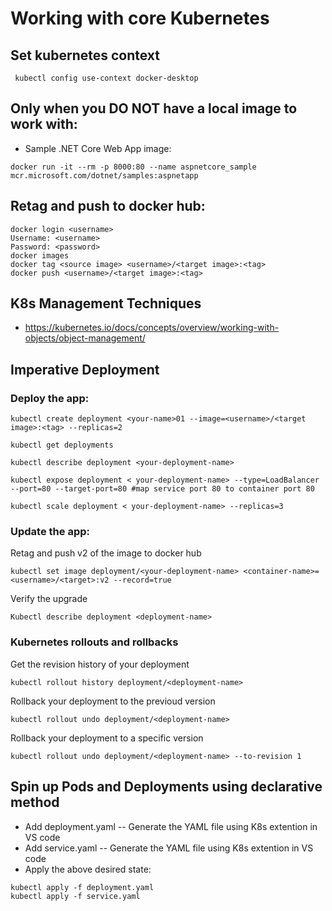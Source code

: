 
# Working with core Kubernetes

## Set kubernetes context
```
 kubectl config use-context docker-desktop
```

## Only when you DO NOT have a local image to work with:
* Sample .NET Core Web App image:
```
docker run -it --rm -p 8000:80 --name aspnetcore_sample mcr.microsoft.com/dotnet/samples:aspnetapp
```

## Retag and push to docker hub:
```
docker login <username>
Username: <username>
Password: <password>
docker images
docker tag <source image> <username>/<target image>:<tag>
docker push <username>/<target image>:<tag>
```


## K8s Management Techniques
* https://kubernetes.io/docs/concepts/overview/working-with-objects/object-management/

## Imperative Deployment

### Deploy the app:
```
kubectl create deployment <your-name>01 --image=<username>/<target image>:<tag> --replicas=2

kubectl get deployments

kubectl describe deployment <your-deployment-name>

kubectl expose deployment < your-deployment-name> --type=LoadBalancer --port=80 --target-port=80 #map service port 80 to container port 80

kubectl scale deployment < your-deployment-name> --replicas=3
```

### Update the app:
Retag and push v2 of the image to docker hub 
```
kubectl set image deployment/<your-deployment-name> <container-name>= <username>/<target>:v2 --record=true
```
Verify the upgrade 
```
Kubectl describe deployment <deployment-name>
```
### Kubernetes rollouts and rollbacks
Get the revision history of your deployment
```
kubectl rollout history deployment/<deployment-name>
```
Rollback your deployment to the previoud version
```
kubectl rollout undo deployment/<deployment-name>
```
Rollback your deployment to a specific version
```
kubectl rollout undo deployment/<deployment-name> --to-revision 1

```


## Spin up Pods and Deployments using declarative method
* Add deployment.yaml -- Generate the YAML file using K8s extention in VS code
* Add service.yaml -- Generate the YAML file using K8s extention in VS code
* Apply the above desired state:
```
kubectl apply -f deployment.yaml
kubectl apply -f service.yaml
```
